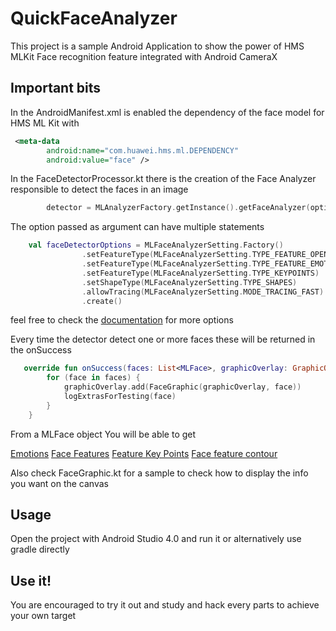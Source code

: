 # QuickFaceAnalyzer

This project is a sample Android Application to show the power of HMS MLKit Face recognition feature
integrated with Android CameraX

## Important bits

In the AndroidManifest.xml is enabled the dependency of the face model for HMS ML Kit with

```xml
 <meta-data
        android:name="com.huawei.hms.ml.DEPENDENCY"
        android:value="face" />
 ```

In the FaceDetectorProcessor.kt there is the creation of the Face Analyzer responsible to detect the faces in an image

```kotlin
        detector = MLAnalyzerFactory.getInstance().getFaceAnalyzer(options)
 ```

The option passed as argument can have multiple statements
```kotlin
    val faceDetectorOptions = MLFaceAnalyzerSetting.Factory()
                .setFeatureType(MLFaceAnalyzerSetting.TYPE_FEATURE_OPENCLOSEEYE)
                .setFeatureType(MLFaceAnalyzerSetting.TYPE_FEATURE_EMOTION)
                .setFeatureType(MLFaceAnalyzerSetting.TYPE_KEYPOINTS)
                .setShapeType(MLFaceAnalyzerSetting.TYPE_SHAPES)
                .allowTracing(MLFaceAnalyzerSetting.MODE_TRACING_FAST)
                .create()
 ```
feel free to check the [documentation](https://developer.huawei.com/consumer/en/doc/development/HMSCore-References-V5/mlfaceanalyzersetting-0000001050169395-V5)
for more options

Every time the detector detect one or more faces these will be returned in the onSuccess
```kotlin
   override fun onSuccess(faces: List<MLFace>, graphicOverlay: GraphicOverlay) {
        for (face in faces) {
            graphicOverlay.add(FaceGraphic(graphicOverlay, face))
            logExtrasForTesting(face)
        }
    }
```
From a MLFace object You will be able to get 

[Emotions](https://developer.huawei.com/consumer/en/doc/development/HMSCore-References-V5/mlfaceemotion-0000001050169397-V5)
[Face Features](https://developer.huawei.com/consumer/en/doc/development/HMSCore-References-V5/mlfacefeature-0000001050167444-V5)
[Feature Key Points](https://developer.huawei.com/consumer/en/doc/development/HMSCore-References-V5/mlfacekeypoint-0000001050169399-V5)
[Face feature contour](https://developer.huawei.com/consumer/en/doc/development/HMSCore-References-V5/mlfaceshape-0000001050167446-V5)

Also check FaceGraphic.kt for a sample to check how to display the info you want on the canvas
## Usage

Open the project with Android Studio 4.0 and run it or alternatively use gradle directly

## Use it!

You are encouraged to try it out and study and hack every parts to achieve your own target
